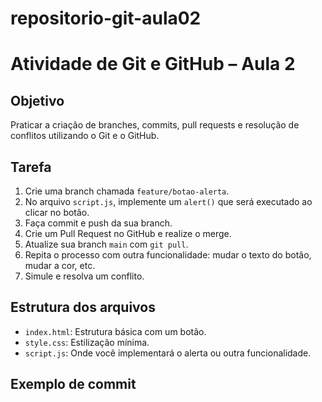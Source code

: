 # repositorio-git-aula02

# Atividade de Git e GitHub – Aula 2

## Objetivo

Praticar a criação de branches, commits, pull requests e resolução de conflitos utilizando o Git e o GitHub.

## Tarefa

1. Crie uma branch chamada `feature/botao-alerta`.
2. No arquivo `script.js`, implemente um `alert()` que será executado ao clicar no botão.
3. Faça commit e push da sua branch.
4. Crie um Pull Request no GitHub e realize o merge.
5. Atualize sua branch `main` com `git pull`.
6. Repita o processo com outra funcionalidade: mudar o texto do botão, mudar a cor, etc.
7. Simule e resolva um conflito.

## Estrutura dos arquivos

- `index.html`: Estrutura básica com um botão.
- `style.css`: Estilização mínima.
- `script.js`: Onde você implementará o alerta ou outra funcionalidade.

## Exemplo de commit

